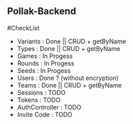 ## Pollak-Backend

#CheckList
- Variants : Done || CRUD + getByName
- Types : Done || CRUD + getByName
- Games : In Progess
- Rounds : In Progess
- Seeds : In Progess
- Users : Done ? (without encryption)
- Teams : Done || CRUD + getByName
- Sessions : TODO
- Tokens : TODO
- AuthController : TODO
- Invite Code : TODO
